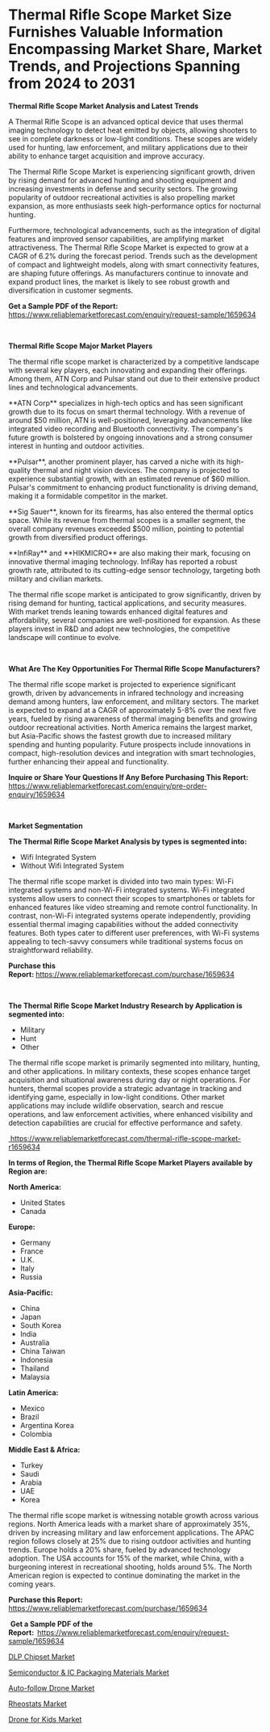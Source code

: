 <p><h1>Thermal Rifle Scope Market Size Furnishes Valuable Information Encompassing Market Share, Market Trends, and Projections Spanning from 2024 to 2031</h1></p><p><strong>Thermal Rifle Scope Market Analysis and Latest Trends</strong></p>
<p><p>A Thermal Rifle Scope is an advanced optical device that uses thermal imaging technology to detect heat emitted by objects, allowing shooters to see in complete darkness or low-light conditions. These scopes are widely used for hunting, law enforcement, and military applications due to their ability to enhance target acquisition and improve accuracy. </p><p>The Thermal Rifle Scope Market is experiencing significant growth, driven by rising demand for advanced hunting and shooting equipment and increasing investments in defense and security sectors. The growing popularity of outdoor recreational activities is also propelling market expansion, as more enthusiasts seek high-performance optics for nocturnal hunting. </p><p>Furthermore, technological advancements, such as the integration of digital features and improved sensor capabilities, are amplifying market attractiveness. The Thermal Rifle Scope Market is expected to grow at a CAGR of 6.2% during the forecast period. Trends such as the development of compact and lightweight models, along with smart connectivity features, are shaping future offerings. As manufacturers continue to innovate and expand product lines, the market is likely to see robust growth and diversification in customer segments.</p></p>
<p><strong>Get a Sample PDF of the Report:&nbsp;</strong> <a href="https://www.reliablemarketforecast.com/enquiry/request-sample/1659634?utm_campaign=1141&utm_medium=2&utm_source=Github&utm_content=ia&utm_term=28092024&utm_id=thermal-rifle-scope">https://www.reliablemarketforecast.com/enquiry/request-sample/1659634</a></p>
<p>&nbsp;</p>
<p><strong>Thermal Rifle Scope Major Market Players</strong></p>
<p><p>The thermal rifle scope market is characterized by a competitive landscape with several key players, each innovating and expanding their offerings. Among them, ATN Corp and Pulsar stand out due to their extensive product lines and technological advancements. </p><p>**ATN Corp** specializes in high-tech optics and has seen significant growth due to its focus on smart thermal technology. With a revenue of around $50 million, ATN is well-positioned, leveraging advancements like integrated video recording and Bluetooth connectivity. The company's future growth is bolstered by ongoing innovations and a strong consumer interest in hunting and outdoor activities.</p><p>**Pulsar**, another prominent player, has carved a niche with its high-quality thermal and night vision devices. The company is projected to experience substantial growth, with an estimated revenue of $60 million. Pulsar's commitment to enhancing product functionality is driving demand, making it a formidable competitor in the market.</p><p>**Sig Sauer**, known for its firearms, has also entered the thermal optics space. While its revenue from thermal scopes is a smaller segment, the overall company revenues exceeded $500 million, pointing to potential growth from diversified product offerings.</p><p>**InfiRay** and **HIKMICRO** are also making their mark, focusing on innovative thermal imaging technology. InfiRay has reported a robust growth rate, attributed to its cutting-edge sensor technology, targeting both military and civilian markets.</p><p>The thermal rifle scope market is anticipated to grow significantly, driven by rising demand for hunting, tactical applications, and security measures. With market trends leaning towards enhanced digital features and affordability, several companies are well-positioned for expansion. As these players invest in R&D and adopt new technologies, the competitive landscape will continue to evolve.</p></p>
<p>&nbsp;</p>
<p><strong>What Are The Key Opportunities For Thermal Rifle Scope Manufacturers?</strong></p>
<p><p>The thermal rifle scope market is projected to experience significant growth, driven by advancements in infrared technology and increasing demand among hunters, law enforcement, and military sectors. The market is expected to expand at a CAGR of approximately 5-8% over the next five years, fueled by rising awareness of thermal imaging benefits and growing outdoor recreational activities. North America remains the largest market, but Asia-Pacific shows the fastest growth due to increased military spending and hunting popularity. Future prospects include innovations in compact, high-resolution devices and integration with smart technologies, further enhancing their appeal and functionality.</p></p>
<p><strong>Inquire or Share Your Questions If Any Before Purchasing This Report:</strong> <a href="https://www.reliablemarketforecast.com/enquiry/pre-order-enquiry/1659634?utm_campaign=1141&utm_medium=2&utm_source=Github&utm_content=ia&utm_term=28092024&utm_id=thermal-rifle-scope">https://www.reliablemarketforecast.com/enquiry/pre-order-enquiry/1659634</a></p>
<p>&nbsp;</p>
<p><strong>Market Segmentation</strong></p>
<p><strong>The Thermal Rifle Scope Market Analysis by types is segmented into:</strong></p>
<p><ul><li>Wifi Integrated System</li><li>Without Wifi Integrated System</li></ul></p>
<p><p>The thermal rifle scope market is divided into two main types: Wi-Fi integrated systems and non-Wi-Fi integrated systems. Wi-Fi integrated systems allow users to connect their scopes to smartphones or tablets for enhanced features like video streaming and remote control functionality. In contrast, non-Wi-Fi integrated systems operate independently, providing essential thermal imaging capabilities without the added connectivity features. Both types cater to different user preferences, with Wi-Fi systems appealing to tech-savvy consumers while traditional systems focus on straightforward reliability.</p></p>
<p><strong>Purchase this Report:&nbsp;</strong><a href="https://www.reliablemarketforecast.com/purchase/1659634?utm_campaign=1141&utm_medium=2&utm_source=Github&utm_content=ia&utm_term=28092024&utm_id=thermal-rifle-scope">https://www.reliablemarketforecast.com/purchase/1659634</a></p>
<p>&nbsp;</p>
<p><strong>The Thermal Rifle Scope Market Industry Research by Application is segmented into:</strong></p>
<p><ul><li>Military</li><li>Hunt</li><li>Other</li></ul></p>
<p><p>The thermal rifle scope market is primarily segmented into military, hunting, and other applications. In military contexts, these scopes enhance target acquisition and situational awareness during day or night operations. For hunters, thermal scopes provide a strategic advantage in tracking and identifying game, especially in low-light conditions. Other market applications may include wildlife observation, search and rescue operations, and law enforcement activities, where enhanced visibility and detection capabilities are crucial for effective performance and safety.</p></p>
<p><a href="https://www.reliablemarketforecast.com/thermal-rifle-scope-market-r1659634?utm_campaign=1141&utm_medium=2&utm_source=Github&utm_content=ia&utm_term=28092024&utm_id=thermal-rifle-scope">&nbsp;https://www.reliablemarketforecast.com/thermal-rifle-scope-market-r1659634</a></p>
<p><strong>In terms of Region, the Thermal Rifle Scope Market Players available by Region are:</strong></p>
<p>
    <p> <strong> North America: </strong>
        <ul>
            <li>United States</li>
            <li>Canada</li>
        </ul>
        </p> 
    <p> <strong> Europe: </strong>
        <ul>
            <li>Germany</li>
            <li>France</li>
            <li>U.K.</li>
            <li>Italy</li>
            <li>Russia</li>
        </ul>
        </p> 
    <p> <strong> Asia-Pacific: </strong>
        <ul>
            <li>China</li>
            <li>Japan</li>
            <li>South Korea</li>
            <li>India</li>
            <li>Australia</li>
            <li>China Taiwan</li>
            <li>Indonesia</li>
            <li>Thailand</li>
            <li>Malaysia</li>
        </ul>
        </p> 
    <p> <strong> Latin America: </strong>
        <ul>
            <li>Mexico</li>
            <li>Brazil</li>
            <li>Argentina Korea</li>
            <li>Colombia</li>
        </ul>
        </p> 
    <p> <strong> Middle East & Africa: </strong>
        <ul>
            <li>Turkey</li>
            <li>Saudi</li>
            <li>Arabia</li>
            <li>UAE</li>
            <li>Korea</li>
        </ul>
    </p>
    </p>
<p><p>The thermal rifle scope market is witnessing notable growth across various regions. North America leads with a market share of approximately 35%, driven by increasing military and law enforcement applications. The APAC region follows closely at 25% due to rising outdoor activities and hunting trends. Europe holds a 20% share, fueled by advanced technology adoption. The USA accounts for 15% of the market, while China, with a burgeoning interest in recreational shooting, holds around 5%. The North American region is expected to continue dominating the market in the coming years.</p></p>
<p><strong>Purchase this Report: </strong><a href="https://www.reliablemarketforecast.com/purchase/1659634?utm_campaign=1141&utm_medium=2&utm_source=Github&utm_content=ia&utm_term=28092024&utm_id=thermal-rifle-scope">https://www.reliablemarketforecast.com/purchase/1659634</a></p>
<p>&nbsp;<strong>Get a Sample PDF of the Report:&nbsp;&nbsp;</strong><a href="https://www.reliablemarketforecast.com/enquiry/request-sample/1659634?utm_campaign=1141&utm_medium=2&utm_source=Github&utm_content=ia&utm_term=28092024&utm_id=thermal-rifle-scope">https://www.reliablemarketforecast.com/enquiry/request-sample/1659634</a></p>
<p><strong></strong></p>
<p><p><a href="https://issuu.com/reportprime-2/docs/dlp-chipset-market-size-2030.pptx_81e99c417bedc5?utm_campaign=1141&utm_medium=2&utm_source=Github&utm_content=ia&utm_term=28092024&utm_id=thermal-rifle-scope">DLP Chipset Market</a></p><p><a href="https://www.linkedin.com/pulse/why-should-you-invest-semiconductor-ic-packaging-materials-g7hvf?utm_campaign=1141&utm_medium=2&utm_source=Github&utm_content=ia&utm_term=28092024&utm_id=thermal-rifle-scope">Semiconductor & IC Packaging Materials Market</a></p><p><a href="https://github.com/OrlandoHBarks/Market-Research-Report-List-1/blob/main/auto-follow-drone-market.md?utm_campaign=1141&utm_medium=2&utm_source=Github&utm_content=ia&utm_term=28092024&utm_id=thermal-rifle-scope">Auto-follow Drone Market</a></p><p><a href="https://issuu.com/reportprime-2/docs/rheostats-market-size-2030.pptx_79c04757b2d981?utm_campaign=1141&utm_medium=2&utm_source=Github&utm_content=ia&utm_term=28092024&utm_id=thermal-rifle-scope">Rheostats Market</a></p><p><a href="https://github.com/LoretaDushku585/Market-Research-Report-List-1/blob/main/drone-for-kids-market.md?utm_campaign=1141&utm_medium=2&utm_source=Github&utm_content=ia&utm_term=28092024&utm_id=thermal-rifle-scope">Drone for Kids Market</a></p></p>
